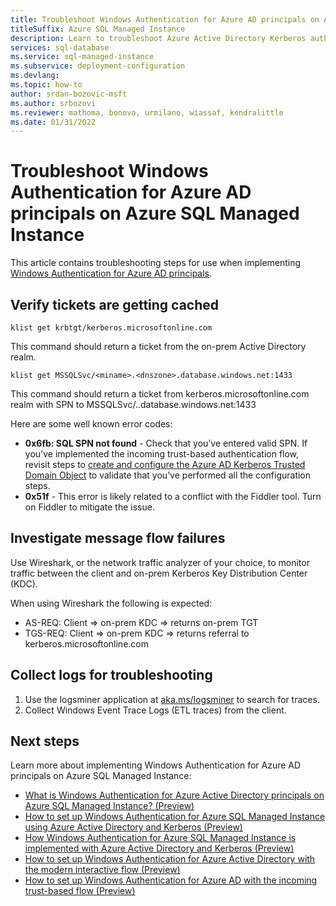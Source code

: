 ```yaml
---
title: Troubleshoot Windows Authentication for Azure AD principals on Azure SQL Managed Instance
titleSuffix: Azure SQL Managed Instance
description: Learn to troubleshoot Azure Active Directory Kerberos authentication for Azure SQL Managed Instance.
services: sql-database
ms.service: sql-managed-instance
ms.subservice: deployment-configuration
ms.devlang: 
ms.topic: how-to
author: srdan-bozovic-msft
ms.author: srbozovi
ms.reviewer: mathoma, bonova, urmilano, wiassaf, kendralittle
ms.date: 01/31/2022
---
```



# Troubleshoot Windows Authentication for Azure AD principals on Azure SQL Managed Instance

This article contains troubleshooting steps for use when implementing [Windows Authentication for Azure AD principals](winauth-azuread-overview.md).

## Verify tickets are getting cached

```dos
klist get krbtgt/kerberos.microsoftonline.com
```

This command should return a ticket from the on-prem Active Directory realm.

```dos
klist get MSSQLSvc/<miname>.<dnszone>.database.windows.net:1433
```

This command should return a ticket from kerberos.microsoftonline.com realm with SPN to MSSQLSvc/<miname>.<dnszone>.database.windows.net:1433

Here are some well known error codes:

- **0x6fb: SQL SPN not found** - Check that you’ve entered valid SPN. If you've implemented the incoming trust-based authentication flow, revisit steps to [create and configure the Azure AD Kerberos Trusted Domain Object](winauth-azuread-setup-incoming-trust-based-flow.md#create-and-configure-the-azure-ad-kerberos-trusted-domain-object) to validate that you’ve performed all the configuration steps.
- **0x51f** - This error is likely related to a conflict with the Fiddler tool. Turn on Fiddler to mitigate the issue.

## Investigate message flow failures

Use Wireshark, or the network traffic analyzer of your choice, to monitor traffic between the client and on-prem Kerberos Key Distribution Center (KDC).

When using Wireshark the following is expected:

- AS-REQ: Client => on-prem KDC => returns on-prem TGT
- TGS-REQ: Client => on-prem KDC => returns referral to kerberos.microsoftonline.com


## Collect logs for troubleshooting

1.	Use the logsminer application at [aka.ms/logsminer](https://aka.ms/logsminer) to search for traces.
2.	Collect Windows Event Trace Logs (ETL traces) from the client.


## Next steps

Learn more about implementing Windows Authentication for Azure AD principals on Azure SQL Managed Instance:

- [What is Windows Authentication for Azure Active Directory principals on Azure SQL Managed Instance? (Preview)](winauth-azuread-overview.md)
- [How to set up Windows Authentication for Azure SQL Managed Instance using Azure Active Directory and Kerberos (Preview)](winauth-azuread-setup.md)
- [How Windows Authentication for Azure SQL Managed Instance is implemented with Azure Active Directory and Kerberos (Preview)](winauth-implementation-aad-kerberos.md)
- [How to set up Windows Authentication for Azure Active Directory with the modern interactive flow (Preview)](winauth-azuread-setup-modern-interactive-flow.md)
- [How to set up Windows Authentication for Azure AD with the incoming trust-based flow (Preview)](winauth-azuread-setup-incoming-trust-based-flow.md)